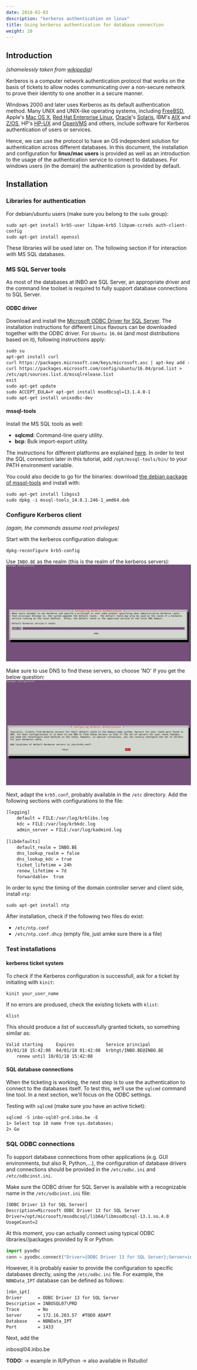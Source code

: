 ```yaml
---
date: 2018-01-03
description: "kerberos authentication on linux"
title: Using kerberos authentication for database connection
weight: 10
---
```


## Introduction

*(shamelessly taken from [wikipedia](https://en.wikipedia.org/wiki/Kerberos_(protocol)))*

Kerberos is a computer network authentication protocol that works on the basis of tickets to allow nodes communicating over a non-secure network to prove their identity to one another in a secure manner. 

Windows 2000 and later uses Kerberos as its default authentication method. Many UNIX and UNIX-like operating systems, including [FreeBSD](https://en.wikipedia.org/wiki/FreeBSD), Apple's [Mac OS X](https://en.wikipedia.org/wiki/Mac_OS_X), [Red Hat Enterprise Linux](https://en.wikipedia.org/wiki/Red_Hat_Enterprise_Linux), [Oracle](https://en.wikipedia.org/wiki/Sun_microsystems)'s [Solaris](https://en.wikipedia.org/wiki/Solaris_(operating_system)), IBM's [AIX](https://en.wikipedia.org/wiki/AIX) and [Z/OS](https://en.wikipedia.org/wiki/Z/OS), HP's [HP-UX](https://en.wikipedia.org/wiki/HP-UX) and [OpenVMS](https://en.wikipedia.org/wiki/OpenVMS) and others, include software for Kerberos authentication of users or services. 

Hence, we can use the protocol to have an OS independent solution for authentication across different databases. In this document, the installation and configuration for **linux/mac users** is provided as well as an introduction to the usage of the authentication service to connect to databases. For windows users (in the domain) the authentication is provided by default.

## Installation

### Libraries for authentication

For debian/ubuntu users (make sure you belong to the `sudo` group):

```
sudo apt-get install krb5-user libpam-krb5 libpam-ccreds auth-client-config
sudo apt-get install openssl
```

These libraries will be used later on. The following section if for interaction with MS SQL databases.

### MS SQL Server tools

As most of the databases at INBO are SQL Server, an appropriate driver and the command line toolset is required  to fully support database connections to SQL Server.

#### ODBC driver

Download and install the [Microsoft ODBC Driver for SQL Server](https://www.microsoft.com/en-us/download/details.aspx?id=53339).   The installation instructions for different Linux flavours can be downloaded together with the ODBC driver. For `Ubuntu 16.04` (and most distributions based on it),  following instructions apply:

```
sudo su
apt-get install curl
curl https://packages.microsoft.com/keys/microsoft.asc | apt-key add -
curl https://packages.microsoft.com/config/ubuntu/16.04/prod.list > /etc/apt/sources.list.d/mssqlrelease.list
exit
sudo apt-get update
sudo ACCEPT_EULA=Y apt-get install msodbcsql=13.1.4.0-1
sudo apt-get install unixodbc-dev
```

#### mssql-tools

Install the MS SQL tools as well:

* **sqlcmd**: Command-line query utility.
* **bcp**: Bulk import-export utility.

The instructions for different platforms are explained [here](https://docs.microsoft.com/en-us/sql/linux/sql-server-linux-setup-tools). In order to test the SQL connection later in this tutorial, add `/opt/mssql-tools/bin/` to your PATH environment variable.

You could also decide to go for the binaries: download [the debian package of mssql-tools](https://apt-mo.trafficmanager.net/repos/mssql-ubuntu-xenial-release/pool/main/m/mssql-tools/mssql-tools_14.0.1.246-1_amd64.deb) and install with:

```
sudo apt-get install libgss3
sudo dpkg -i mssql-tools_14.0.1.246-1_amd64.deb
```

### Configure Kerberos client

*(again, the commands assume root privileges)*

Start with the kerberos configuration dialogue:

```
dpkg-reconfigure krb5-config
```
Use `INBO.BE` as the realm (this is the realm of the kerberos servers):
![](./images/kerberos_config_1.png)

Make sure to use DNS to find these servers, so choose 'NO' if you get the below question:
![](./images/kerberos_config_2.png)

Next, adapt the `krb5.conf`, probably available in the `/etc` directory.  Add the following sections with configurations to the file:

```
[logging]
	default = FILE:/var/log/krblibs.log
	kdc = FILE:/var/log/krbkdc.log
	admin_server = FILE:/var/log/kadmind.log

[libdefaults]
	default_realm = INBO.BE
	dns_lookup_realm = false
	dns_lookup_kdc = true
	ticket_lifetime = 24h
	renew_lifetime = 7d
	forwardable=  true
```

In order to sync the timing of the domain controller server and client side, install `ntp`:

```
sudo apt-get install ntp
```
After installation, check if the following two files do exist: 
* `/etc/ntp.conf`
* `/etc/ntp.conf.dhcp` (empty file, just amke sure there is a file)

### Test installations

#### kerberos ticket system

To check if the Kerberos configuration is successfull, ask for a ticket by initiating with `kinit`:
```
kinit your_user_name
```

If no errors are prodused, check the existing tickets with `klist`:
```
klist
```
This should produce a list of successfully granted tickets, so something similar as:

```
Valid starting     Expires            Service principal
03/01/18 15:42:08  04/01/18 01:42:08  krbtgt/INBO.BE@INBO.BE
	renew until 10/01/18 15:42:08
```

#### SQL database connections

When the ticketing is working, the next step is to use the authentication to connect to the databases itself. To test this, we'll use the `sqlcmd` command line tool. In a next section, we'll focus on the ODBC settings.

Testing with `sqlcmd` (make sure you have an active ticket):

```
sqlcmd -S inbo-sql07-prd.inbo.be -E
1> Select top 10 name from sys.databases;
2> Go
```

### SQL ODBC connections

To support  database connections from other applications (e.g. GUI environments, but also R, Python,...), the configuration of database drivers and connections should be provided in the `/etc/odbc.ini` and `/etc/odbcinst.ini`.

Make sure the ODBC driver for SQL Server is available with a recognizable name in the `/etc/odbcinst.ini` file:
```
[ODBC Driver 13 for SQL Server]
Description=Microsoft ODBC Driver 13 for SQL Server
Driver=/opt/microsoft/msodbcsql/lib64/libmsodbcsql-13.1.so.4.0
UsageCount=2
```
At this moment, you can actually connect using typical ODBC libraries//packages provided by R or Python:

```python
import pyodbc
conn = pyodbc.connect("Driver={ODBC Driver 13 for SQL Server};Server=inbo-sql07-prd.inbo.be;Database=NBNData_IPT;Trusted_Connection=yes;")
```

However, it is probably easier to provide the configuration to specific databases directly, using the `/etc/odbc.ini` file. For example, the `NBNData_IPT` database can be defined as follows:

```
[nbn_ipt]
Driver      = ODBC Driver 13 for SQL Server
Description = INBOSQL07\PRD
Trace       = No
Server      = 172.16.203.57  #TODO ADAPT
Database    = NBNData_IPT
Port        = 1433
```

Next,  add the 

inbosql04.inbo.be


**TODO:**
-> example in R/Python
-> also available in Rstudio!











